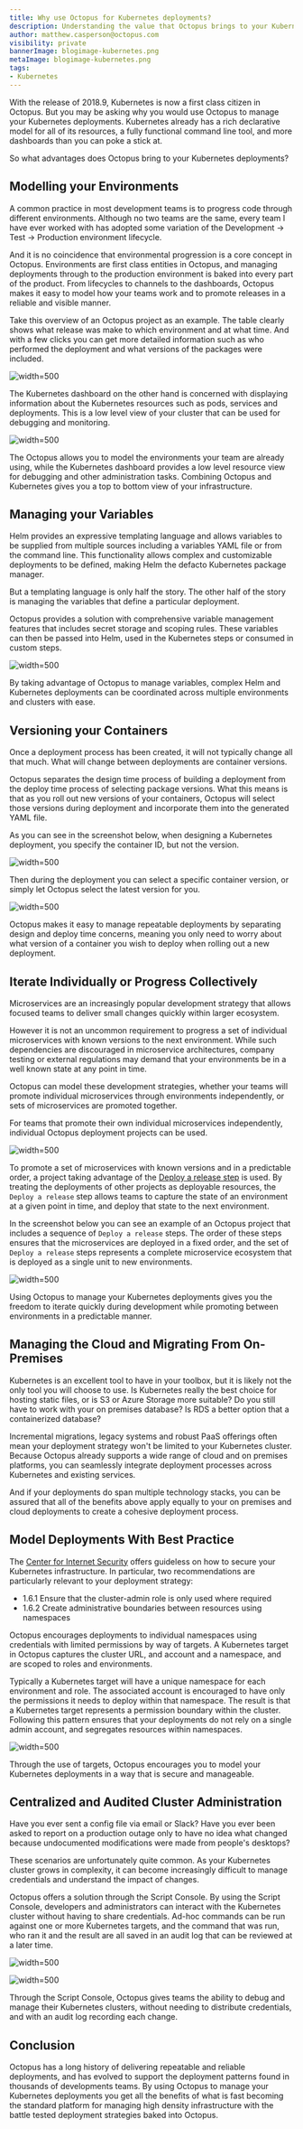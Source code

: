 ```yaml
---
title: Why use Octopus for Kubernetes deployments?
description: Understanding the value that Octopus brings to your Kubernetes deployments.
author: matthew.casperson@octopus.com
visibility: private
bannerImage: blogimage-kubernetes.png
metaImage: blogimage-kubernetes.png
tags:
- Kubernetes
---
```


With the release of 2018.9, Kubernetes is now a first class citizen in Octopus. But you may be asking why you would use Octopus to manage your Kubernetes deployments. Kubernetes already has a rich declarative model for all of its resources, a fully functional command line tool, and more dashboards than you can poke a stick at.

So what advantages does Octopus bring to your Kubernetes deployments?

## Modelling your Environments

A common practice in most development teams is to progress code through different environments. Although no two teams are the same, every team I have ever worked with has adopted some variation of the Development -> Test -> Production environment lifecycle.

And it is no coincidence that environmental progression is a core concept in Octopus. Environments are first class entities in Octopus, and managing deployments through to the production environment is baked into every part of the product. From lifecycles to channels to the dashboards, Octopus makes it easy to model how your teams work and to promote releases in a reliable and visible manner.

Take this overview of an Octopus project as an example. The table clearly shows what release was make to which environment and at what time. And with a few clicks you can get more detailed information such as who performed the deployment and what versions of the packages were included.

![](dashboard.png "width=500")

The Kubernetes dashboard on the other hand is concerned with displaying information about the Kubernetes resources such as pods, services and deployments. This is a low level view of your cluster that can be used for debugging and monitoring.

![](k8sdashboard.png "width=500")

The Octopus allows you to model the environments your team are already using, while the Kubernetes dashboard provides a low level resource view for debugging and other administration tasks. Combining Octopus and Kubernetes gives you a top to bottom view of your infrastructure.

## Managing your Variables

Helm provides an expressive templating language and allows variables to be supplied from multiple sources including a variables YAML file or from the command line. This functionality allows complex and customizable deployments to be defined, making Helm the defacto Kubernetes package manager.

But a templating language is only half the story. The other half of the story is  managing the variables that define a particular deployment.

Octopus provides a solution with comprehensive variable management features that includes secret storage and scoping rules. These variables can then be passed into Helm, used in the Kubernetes steps or consumed in custom steps.

![](variables.png "width=500")

By taking advantage of Octopus to manage variables, complex Helm and Kubernetes deployments can be coordinated across multiple environments and clusters with ease.

## Versioning your Containers

Once a deployment process has been created, it will not typically change all that much. What will change between deployments are container versions.

Octopus separates the design time process of building a deployment from the deploy time process of selecting package versions. What this means is that as you roll out new versions of your containers, Octopus will select those versions during deployment and incorporate them into the generated YAML file.

As you can see in the screenshot below, when designing a Kubernetes deployment, you specify the container ID, but not the version.

![](octopuscontainer.png "width=500")

Then during the deployment you can select a specific container version, or simply let Octopus select the latest version for you.

![](octopusdeployment.png "width=500")

Octopus makes it easy to manage repeatable deployments by separating design and deploy time concerns, meaning you only need to worry about what version of a container you wish to deploy when rolling out a new deployment.

## Iterate Individually or Progress Collectively

Microservices are an increasingly popular development strategy that allows focused teams to deliver small changes quickly within larger ecosystem.

However it is not an uncommon requirement to progress a set of individual microservices with known versions to the next environment. While such dependencies are discouraged in microservice architectures, company testing or external regulations may  demand that your environments be in a well known state at any point in time.

Octopus can model these development strategies, whether your teams will promote individual microservices through environments independently, or sets of microservices are promoted together.

For teams that promote their own individual microservices independently, individual Octopus deployment projects can be used.

![](individual.png "width=500")

To promote a set of microservices with known versions and in a predictable order, a project taking advantage of the [Deploy a release step](https://octopus.com/blog/deploy-release-step/deploy-release-step) is used. By treating the deployments of other projects as deployable resources, the `Deploy a release` step allows teams to capture the state of an environment at a given point in time, and deploy that state to the next environment.

In the screenshot below you can see an example of an Octopus project that includes a sequence of `Deploy a release` steps. The order of these steps ensures that the microservices are deployed in a fixed order, and the set of `Deploy a release` steps represents a complete microservice ecosystem that is deployed as a single unit to new environments.

![](deployarelease.png "width=500")

Using Octopus to manage your Kubernetes deployments gives you the freedom to iterate quickly during development while promoting between environments in a predictable manner.

## Managing the Cloud and Migrating From On-Premises

Kubernetes is an excellent tool to have in your toolbox, but it is likely not the only tool you will choose to use. Is Kubernetes really the best choice for hosting static files, or is S3 or Azure Storage more suitable? Do you still have to work with your on premises database? Is RDS a better option that a containerized database?

Incremental migrations, legacy systems and robust PaaS offerings often mean your deployment strategy won't be limited to your Kubernetes cluster. Because Octopus already supports a wide range of cloud and on premises platforms, you can seamlessly integrate deployment processes across Kubernetes and existing services.

And if your deployments do span multiple technology stacks, you can be assured that all of the benefits above apply equally to your on premises and cloud deployments to create a cohesive deployment process.

## Model Deployments With Best Practice

The [Center for Internet Security](https://www.cisecurity.org/benchmark/kubernetes/) offers guideless on how to secure your Kubernetes infrastructure. In particular, two recommendations are particularly relevant to your deployment strategy:

* 1.6.1 Ensure that the cluster-admin role is only used where required
* 1.6.2 Create administrative boundaries between resources using namespaces

Octopus encourages deployments to individual namespaces using credentials with limited permissions by way of targets. A Kubernetes target in Octopus captures the cluster URL, and account and a namespace, and are scoped to roles and environments.

Typically a Kubernetes target will have a unique namespace for each environment and role. The associated account is encouraged to have only the permissions it needs to deploy within that namespace. The result is that a Kubernetes target represents a permission boundary within the cluster. Following this pattern ensures that your deployments do not rely on a single admin account, and segregates resources within namespaces.

![](targets.png "width=500")

Through the use of targets, Octopus encourages you to model your Kubernetes deployments in a way that is secure and manageable.

## Centralized and Audited Cluster Administration

Have you ever sent a config file via email or Slack? Have you ever been asked to report on a production outage only to have no idea what changed because undocumented modifications were made from people's desktops?

These scenarios are unfortunately quite common. As your Kubernetes cluster grows in complexity, it can become increasingly difficult to manage credentials and understand the impact of changes.

Octopus offers a solution through the Script Console. By using the Script Console, developers and administrators can interact with the Kubernetes cluster without having to share credentials. Ad-hoc commands can be run against one or more Kubernetes targets, and the command that was run, who ran it and the result are all saved in an audit log that can be reviewed at a later time.

![](scriptconsole.png "width=500")

![](tasklog.png "width=500")

Through the Script Console, Octopus gives teams the ability to debug and manage their Kubernetes clusters, without needing to distribute credentials, and with an audit log recording each change.

## Conclusion

Octopus has a long history of delivering repeatable and reliable deployments, and has evolved to support the deployment patterns found in thousands of developments teams. By using Octopus to manage your Kubernetes deployments you get all the benefits of what is fast becoming the standard platform for managing high density infrastructure with the battle tested deployment strategies baked into Octopus.
